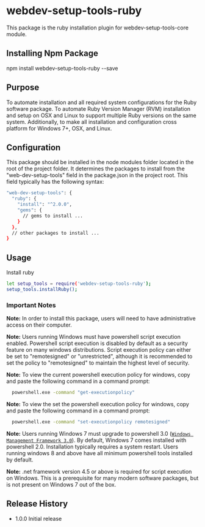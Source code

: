 webdev-setup-tools-ruby
=======================

This package is the ruby installation plugin for webdev-setup-tools-core module.

## Installing Npm Package

  npm install webdev-setup-tools-ruby --save

## Purpose
To automate installation and all required system configurations for the Ruby software package. To automate
Ruby Version Manager (RVM) installation and setup on OSX and Linux to support multiple Ruby versions on the same system.
Additionally, to make all installation and configuration cross platform for Windows 7+, OSX, and Linux.
## Configuration

This package should be installed in the
node modules folder located in the root of the project folder.
It determines the packages to install from the "web-dev-setup-tools" field in the package.json in the project root.
This field typically has the following syntax:


```sh
"web-dev-setup-tools": {
  "ruby": {
    "install": "^2.0.0",
    "gems": {
      // gems to install ...
    }
  },
  // other packages to install ...
}
```
## Usage

  Install ruby
  ```sh
  let setup_tools = require('webdev-setup-tools-ruby');
  setup_tools.installRuby();
  ```








### Important Notes

**Note:** In order to install this package, users will need to have administrative access on their computer.

**Note:** Users running Windows must have powershell script execution enabled. Powershell script execution
is disabled by default as a security feature on many windows distributions. Script execution policy
can either be set to "remotesigned" or "unrestricted", although it is recommended to set the
policy to "remotesigned" to maintain the highest level of security.

**Note:**  To view the current powershell execution policy for windows, copy and paste the following command in
a command prompt:

```sh
  powershell.exe -command "get-executionpolicy"
  ```

**Note:**  To view the set the powershell execution policy for windows, copy and paste the following command in
a command prompt:

```sh
  powershell.exe -command "set-executionpolicy remotesigned"
  ```

**Note:** Users running Windows 7 must upgrade to powershell 3.0 ([`Windows Management Framework 3.0`](https://www.microsoft.com/en-us/download/details.aspx?id=34595)).
By default, Windows 7 comes installed with powershell 2.0. Installation typically requires a system restart.
Users running windows 8 and above have all minimum powershell tools installed by default.

**Note:** .net framework version 4.5 or above is required for script execution on Windows.
This is a prerequisite for many modern software packages, but is not present on Windows 7
out of the box.


## Release History

* 1.0.0 Initial release